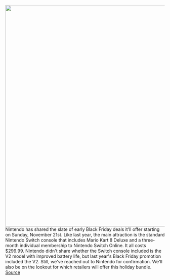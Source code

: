 <img src='https://cdn.vox-cdn.com/thumbor/5Zk-jZO-Y0ji3j6eTKXVHkD3p8w=/0x0:2040x1360/1200x800/filters:focal(857x517:1183x843)/cdn.vox-cdn.com/uploads/chorus_image/image/70111480/jbareham_180301_2346_nintendo_switch_0014.0.jpg' width='700px' /><br/>
Nintendo has shared the slate of early Black Friday deals it'll offer starting on Sunday, November 21st. Like last year, the main attraction is the standard Nintendo Switch console that includes Mario Kart 8 Deluxe and a three-month individual membership to Nintendo Switch Online. It all costs $299.99. Nintendo didn't share whether the Switch console included is the V2 model with improved battery life, but last year's Black Friday promotion included the V2. Still, we've reached out to Nintendo for confirmation. We'll also be on the lookout for which retailers will offer this holiday bundle.
<a href='https://www.theverge.com/2021/11/8/22769909/nintendo-black-friday-deals-2021-switch-ring-fit-adventure-mario-kart-console-sale'> Source <a/>